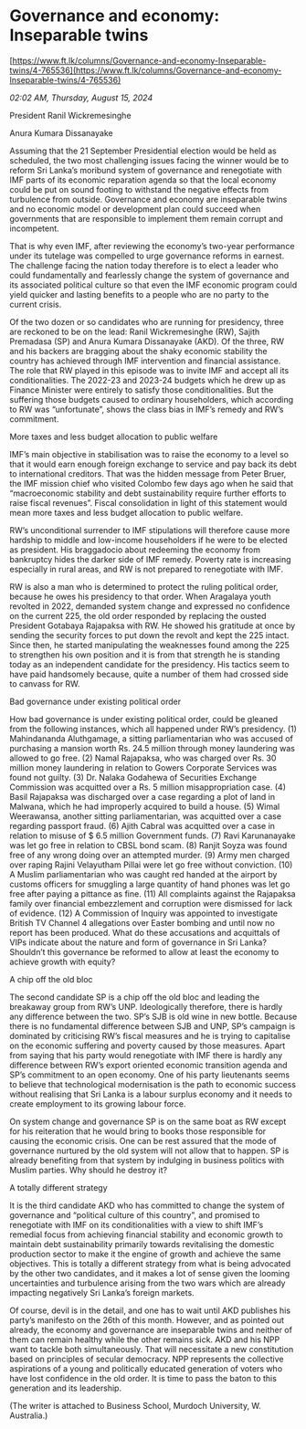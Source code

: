 # Governance and economy: Inseparable twins

[https://www.ft.lk/columns/Governance-and-economy-Inseparable-twins/4-765536](https://www.ft.lk/columns/Governance-and-economy-Inseparable-twins/4-765536)

*02:02 AM, Thursday, August 15, 2024*

President Ranil Wickremesinghe

Anura Kumara Dissanayake

Assuming that the 21 September Presidential election would be held as scheduled, the two most challenging issues facing the winner would be to reform Sri Lanka’s moribund system of governance and renegotiate with IMF parts of its economic reparation agenda so that the local economy could be put on sound footing to withstand the negative effects from turbulence from outside. Governance and economy are inseparable twins and no economic model or development plan could succeed when governments that are responsible to implement them remain corrupt and incompetent.

That is why even IMF, after reviewing the economy’s two-year performance under its tutelage was compelled to urge governance reforms in earnest. The challenge facing the nation today therefore is to elect a leader who could fundamentally and fearlessly change the system of governance and its associated political culture so that even the IMF economic program could yield quicker and lasting benefits to a people who are no party to the current crisis.

Of the two dozen or so candidates who are running for presidency, three are reckoned to be on the lead: Ranil Wickremesinghe (RW), Sajith Premadasa (SP) and Anura Kumara Dissanayake (AKD). Of the three, RW and his backers are bragging about the shaky economic stability the country has achieved through IMF intervention and financial assistance. The role that RW played in this episode was to invite IMF and accept all its conditionalities. The 2022-23 and 2023-24 budgets which he drew up as Finance Minister were entirely to satisfy those conditionalities. But the suffering those budgets caused to ordinary householders, which according to RW was “unfortunate”, shows the class bias in IMF’s remedy and RW’s commitment.

More taxes and less budget allocation to public welfare

IMF’s main objective in stabilisation was to raise the economy to a level so that it would earn enough foreign exchange to service and pay back its debt to international creditors. That was the hidden message from Peter Bruer, the IMF mission chief who visited Colombo few days ago when he said that “macroeconomic stability and debt sustainability require further efforts to raise fiscal revenues”. Fiscal consolidation in light of this statement would mean more taxes and less budget allocation to public welfare.

RW’s unconditional surrender to IMF stipulations will therefore cause more hardship to middle and low-income householders if he were to be elected as president. His braggadocio about redeeming the economy from bankruptcy hides the darker side of IMF remedy. Poverty rate is increasing especially in rural areas, and RW is not prepared to renegotiate with IMF.

RW is also a man who is determined to protect the ruling political order, because he owes his presidency to that order. When Aragalaya youth revolted in 2022, demanded system change and expressed no confidence on the current 225, the old order responded by replacing the ousted President Gotabaya Rajapaksa with RW. He showed his gratitude at once by sending the security forces to put down the revolt and kept the 225 intact. Since then, he started manipulating the weaknesses found among the 225 to strengthen his own position and it is from that strength he is standing today as an independent candidate for the presidency. His tactics seem to have paid handsomely because, quite a number of them had crossed side to canvass for RW.

Bad governance under existing political order

How bad governance is under existing political order, could be gleaned from the following instances, which all happened under RW’s presidency. (1) Mahindananda Aluthgamage, a sitting parliamentarian who was accused of purchasing a mansion worth Rs. 24.5 million through money laundering was allowed to go free. (2) Namal Rajapaksa, who was charged over Rs. 30 million money laundering in relation to Gowers Corporate Services was found not guilty. (3) Dr. Nalaka Godahewa of Securities Exchange Commission was acquitted over a Rs. 5 million misappropriation case. (4) Basil Rajapaksa was discharged over a case regarding a plot of land in Malwana, which he had improperly acquired to build a house. (5) Wimal Weerawansa, another sitting parliamentarian, was acquitted over a case regarding passport fraud. (6) Ajith Cabral was acquitted over a case in relation to misuse of $ 6.5 million Government funds. (7) Ravi Karunanayake was let go free in relation to CBSL bond scam. (8) Ranjit Soyza was found free of any wrong doing over an attempted murder. (9) Army men charged over raping Rajini Velayutham Pillai were let go free without conviction. (10) A Muslim parliamentarian who was caught red handed at the airport by customs officers for smuggling a large quantity of hand phones was let go free after paying a pittance as fine. (11) All complaints against the Rajapaksa family over financial embezzlement and corruption were dismissed for lack of evidence. (12) A Commission of Inquiry was appointed to investigate British TV Channel 4 allegations over Easter bombing and until now no report has been produced. What do these accusations and acquittals of VIPs indicate about the nature and form of governance in Sri Lanka? Shouldn’t this governance be reformed to allow at least the economy to achieve growth with equity?

A chip off the old bloc

The second candidate SP is a chip off the old bloc and leading the breakaway group from RW’s UNP. Ideologically therefore, there is hardly any difference between the two. SP’s SJB is old wine in new bottle. Because there is no fundamental difference between SJB and UNP, SP’s campaign is dominated by criticising RW’s fiscal measures and he is trying to capitalise on the economic suffering and poverty caused by those measures. Apart from saying that his party would renegotiate with IMF there is hardly any difference between RW’s export oriented economic transition agenda and SP’s commitment to an open economy. One of his party lieutenants seems to believe that technological modernisation is the path to economic success without realising that Sri Lanka is a labour surplus economy and it needs to create employment to its growing labour force.

On system change and governance SP is on the same boat as RW except for his reiteration that he would bring to books those responsible for causing the economic crisis. One can be rest assured that the mode of governance nurtured by the old system will not allow that to happen. SP is already benefiting from that system by indulging in business politics with Muslim parties. Why should he destroy it?

A totally different strategy

It is the third candidate AKD who has committed to change the system of governance and “political culture of this country”, and promised to renegotiate with IMF on its conditionalities with a view to shift IMF’s remedial focus from achieving financial stability and economic growth to maintain debt sustainability primarily towards revitalising the domestic production sector to make it the engine of growth and achieve the same objectives. This is totally a different strategy from what is being advocated by the other two candidates, and it makes a lot of sense given the looming uncertainties and turbulence arising from the two wars which are already impacting negatively Sri Lanka’s foreign markets.

Of course, devil is in the detail, and one has to wait until AKD publishes his party’s manifesto on the 26th of this month. However, and as pointed out already, the economy and governance are inseparable twins and neither of them can remain healthy while the other remains sick. AKD and his NPP want to tackle both simultaneously. That will necessitate a new constitution based on principles of secular democracy. NPP represents the collective aspirations of a young and politically educated generation of voters who have lost confidence in the old order. It is time to pass the baton to this generation and its leadership.

(The writer is attached to Business School, Murdoch University, W. Australia.)

